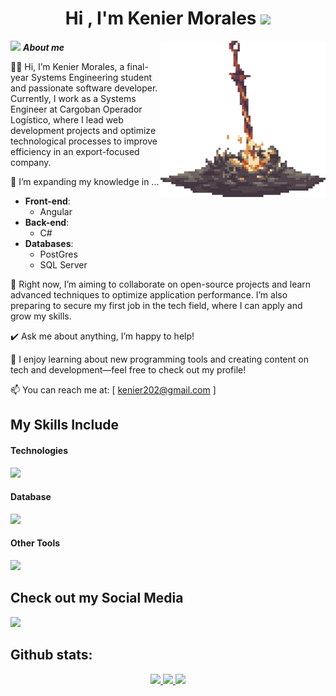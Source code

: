 <h1 align="center"><b>Hi , I'm Kenier Morales </b><img src="https://media.giphy.com/media/hvRJCLFzcasrR4ia7z/giphy.gif" width="35"></h1>
<!--  -->
<img src="https://raw.githubusercontent.com/TanZng/TanZng/master/assets/bonefire.gif" align="right" height= "250px" margin-top= "50px" />


<img src="https://media.giphy.com/media/ObNTw8Uzwy6KQ/giphy.gif" width="30px">&nbsp;***About me***

👨‍💻 Hi, I’m Kenier Morales, a final-year Systems Engineering student and passionate software developer. Currently, I work as a Systems Engineer at Cargoban Operador Logístico, where I lead web development projects and optimize technological processes to improve efficiency in an export-focused company.

🌱 I’m expanding my knowledge in ...
- **Front-end**:
  - Angular
- **Back-end**:
  -  C#
- **Databases**:
  - PostGres
  - SQL Server

🎯 Right now, I’m aiming to collaborate on open-source projects and learn advanced techniques to optimize application performance. I’m also preparing to secure my first job in the tech field, where I can apply and grow my skills.

✔️ Ask me about anything, I’m happy to help!

👾 I enjoy learning about new programming tools and creating content on tech and development—feel free to check out my profile!

📫 You can reach me at: [ kenier202@gmail.com ]

## My Skills Include

<h4> Technologies </h4>
<span> 
  <img src="https://skillicons.dev/icons?i=js,html,css,php,cs,angular,dotnet,flutter">
</span>

<h4> Database</h4>
<span>
  <img src="https://skillicons.dev/icons?i=mysql,postgres,mongo,postman">
</span>

<h4> Other Tools</h4>
<span>
  <img src="https://skillicons.dev/icons?i=github,git,notion">
</span>

## Check out my Social Media

<a href="https://www.linkedin.com/in/kenier-andres-jimenez-morales-0007aa277/" >
    <img src="https://skillicons.dev/icons?i=linkedin">
</a>

<h2>Github stats:</h2> 

<p align="center">
    <a href="https://github.com/Kenier202">
    <img height="180em" src="https://github-readme-streak-stats.herokuapp.com/?user=Kenier202&theme=material-palenight" />
  </a>
  <a href="https://github.com/Kenier202">
    <img height="180em" src="https://github-readme-stats.vercel.app/api?username=Kenier202&show_icons=true&theme=tokyonight&locale=en" />
  </a>
  <img height="180em" src="https://github-readme-stats-eight-theta.vercel.app/api/top-langs/?username=Kenier202&layout=compact&langs_count=8&theme=algolia&include_all_commits=true&count_private=true" />
</p>

</div>



